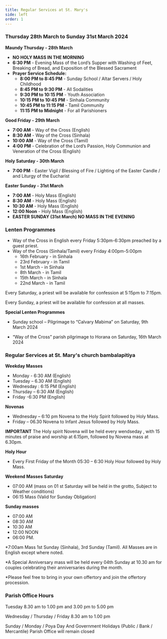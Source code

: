 ```yaml
---
title: Regular Services at St. Mary's
side: left
order: 1
---
```


### Thursday 28th March to Sunday 31st March 2024

**Maundy Thursday - 28th March**
- **NO HOLY MASS IN THE MORNING**
- **6:30 PM** - Evening Mass of the Lord’s Supper with Washing of Feet, Breaking of Bread, and Exposition of the Blessed Sacrament
- **Prayer Service Schedule:**
  - **8:00 PM to 8:45 PM** - Sunday School / Altar Servers / Holy Childhood
  - **8:45 PM to 9:30 PM** - All Sodalities
  - **9:30 PM to 10:15 PM** - Youth Association
  - **10:15 PM to 10:45 PM** - Sinhala Community
  - **10:45 PM to 11:15 PM** - Tamil Community
  - **11:15 PM to Midnight** - For all Parishioners

**Good Friday - 29th March**
- **7:00 AM** - Way of the Cross (English)
- **8:30 AM** - Way of the Cross (Sinhala)
- **10:00 AM** - Way of the Cross (Tamil)
- **4:00 PM** - Celebration of the Lord’s Passion, Holy Communion and Veneration of the Cross (English)

**Holy Saturday - 30th March**
- **7:00 PM** - Easter Vigil / Blessing of Fire / Lighting of the Easter Candle / and Liturgy of the Eucharist

**Easter Sunday - 31st March**
- **7:00 AM** - Holy Mass (English)
- **8:30 AM** - Holy Mass (English)
- **10:30 AM** - Holy Mass (English)
- **12:00 Noon** - Holy Mass (English)
- **EASTER SUNDAY (31st March) NO MASS IN THE EVENING**

### Lenten Programmes

* Way of the Cross in English every Friday 5:30pm-6:30pm preached by a guest priest.
* Way of the Cross (Sinhala/Tamil) every Friday 4:00pm-5:00pm
  * 16th February - in Sinhala
  * 23rd February - in Tamil
  * 1st March - in Sinhala
  * 8th March - in Tamil
  * 15th March - in Sinhala
  * 22nd March - in Tamil

Every Saturday, a priest will be available for confession at 5:15pm to 7:15pm.

Every Sunday, a priest will be available for confession at all masses.

**Special Lenten Programmes**

* Sunday school – Pilgrimage to “Calvary Mabima”
on Saturday, 9th March 2024

* “Way of the Cross” parish pilgrimage to Horana
on Saturday, 16th March 2024

### Regular Services at St. Mary's church bambalapitiya 

**Weekday Masses**
* Monday - 6:30 AM (English)
* Tuesday – 6.30 AM (English)
* Wednesday : 6:15 PM (English)
* Thursday – 6:30 AM (English)
* Friday -6:30 PM (English)

**Novenas**

* Wednesday – 6:10 pm Novena to the Holy Spirit followed by Holy Mass.
* Friday – 06.30 Novena to Infant Jesus followed by Holy Mass.


 **IMPORTANT**
The Holy spirit Novena will be held every wendseday , with 15 minutes of praise and worship at 6.15pm, followed by Novena  mass at 6.30pm.

**Holy Hour** 

* Every First Friday of the Month 05:30 – 6:30 Holy Hour followed by Holy Mass.

**Weekend Masses**
**Saturday**

* 07:00 AM (mass on 01 st Saturday will be held in the grotto, Subject to Weather conditions)
* 06:15 Mass (Valid for Sunday Obligation)

**Sunday masses**

* 07:00 AM
* 08:30 AM
* 10:30 AM
* 12:00 NOON
* 06:00 PM.

*7:00am Mass 1st Sunday (Sinhala), 3rd Sunday (Tamil). All Masses are in English except where noted. 

*A Special Anniversary mass will be held every 04th Sunday at 10.30 am for couples celebrating their anniversaries during the month.

*Please feel free to bring in your own  offertory and join the offertory procession.

### Parish Office Hours

Tuesday  8.30 am to 1.00 pm and 3.00 pm to 5.00 pm

Wednesday / Thursday / Friday 8.30 am to 1.00 pm

Sunday / Monday / Poya Day And Government Holidays 
(Public / Bank / Mercantile) Parish Office will remain closed
